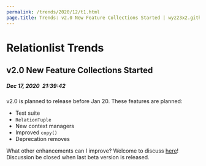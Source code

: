 ```yaml
---
permalink: /trends/2020/12/t1.html
page.title: Trends: v2.0 New Feature Collections Started | wyz23x2.github.io
---
```


# Relationlist Trends
<!-- Title and time -->
## v2.0 New Feature Collections Started
##### Dec 17, 2020&ensp;21:39:42
  
<!-- Body -->
v2.0 is planned to release before Jan 20. These features are planned:  
- Test suite
- ``RelationTuple``
- New context managers
- Improved ``copy()``
- Deprecation removes

What other enhancements can I improve? Welcome to discuss [here](https://github.com/wyz23x2/relationlist/discussions/2)! Discussion be closed when last beta version is released.
